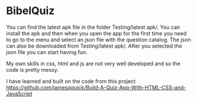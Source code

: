 # BibelQuiz


You can find the latest apk file in the folder Testing/latest apk/. 
You can install the apk and then when you open the app for the first time you need to go to the menu and select an json file with the question catalog.
The json can also be downloaded from Testing/latest apk/.
After you selected the json file you can start having fun. 


My own skills in css, html and js are not very well developed and so the code is pretty messy. 


I have learned and built on the code from this project
https://github.com/jamesqquick/Build-A-Quiz-App-With-HTML-CSS-and-JavaScript
